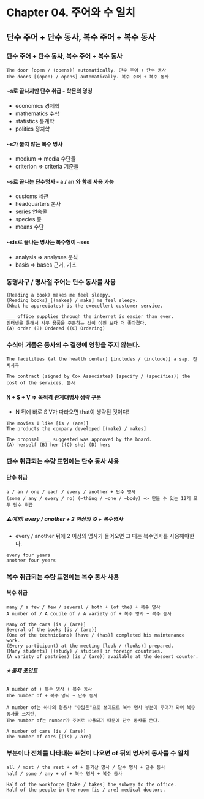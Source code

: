 # Chapter 04. 주어와 수 일치
## 단수 주어 + 단수 동사, 복수 주어 + 복수 동사
### 단수 주어 + 단수 동사, 복수 주어 + 복수 동사
```
The door [open / (opens)] automatically. 단수 주어 + 단수 동사
The doors [(open) / opens] automatically. 복수 주어 + 복수 동사
```
#### ~s로 끝나지만 단수 취급 - 학문의 명칭
- economics 경제학
- mathematics 수학
- statistics 통계학
- politics 정치학
#### ~s가 붙지 않는 복수 명사
- medium => media 수단들
- criterion => criteria 기준들
#### ~s로 끝나는 단수명사 - a / an 와 함께 사용 가능
- customs 세관
- headquarters 본사
- series 연속물
- species 종
- means 수단
#### ~sis로 끝나는 명사는 복수형이 ~ses
- analysis => analyses 분석
- basis => bases 근거, 기초
### 동명사구 / 명사절 주어는 단수 동사를 사용
```
(Reading a book) makes me feel sleepy.
(Reading books) [(makes) / make] me feel sleepy.
(What he appreciates) is the execellent customer service.

___ office supplies through the internet is easier than ever.
인터넷을 통해서 사무 용품을 주문하는 것이 이전 보다 더 좋아졌다.
(A) order (B) Ordered ((C) Ordering)
```
### 수식어 거품은 동사의 수 결정에 영향을 주지 않는다.
```
The facilities (at the health center) [includes / (include)] a sap. 전치사구

The contract (signed by Cox Associates) [specify / (specifies)] the cost of the services. 분사
```
#### N + S + V => 목적격 관계대명사 생략 구문
- N 뒤에 바로 S V가 따라오면 that이 생략된 것이다!
```
The movies I like [is / (are)]
The products the company developed [(make) / makes]

The proposal ___ suggested was approved by the board.
(A) herself (B) her ((C) she) (D) hers
```
### 단수 취급되는 수량 표현에는 단수 동사 사용
#### 단수 취급
```
a / an / one / each / every / another + 단수 명사
(some / any / every / no) (~thing / ~one / ~body) => 만들 수 있는 12개 모두 단수 취급
```
##### ⚠️예외! every / another + 2 이상의 것 + 복수명사
- every / another 뒤에 2 이상의 명사가 들어오면 그 때는 복수명사를 사용해야한다.
```
every four years
another four years
```
### 복수 취급되는 수량 표현에는 복수 동사 사용
#### 복수 취급
```
many / a few / few / several / both + (of the) + 복수 명사
A number of / A couple of / A variety of + 복수 명사 + 복수 동사

Many of the cars [is / (are)]
Several of the books [is / (are)]
(One of the technicians) [have / (has)] completed his maintenance work.
(Every participant) at the meeting [look / (looks)] prepared.
(Many students) [(study) / studies] in foreign countries.
(A variety of pastries) [is / (are)] available at the dessert counter.
```
##### ⭐️ 출제 포인트
```
A number of + 복수 명사 + 복수 동사
The number of + 복수 명사 + 단수 동사

A number of는 하나의 형용사 "수많은"으로 쓰이므로 복수 명사 부분이 주어가 되어 복수 동사를 쓰지만,
The number of는 number가 주어로 사용되기 때문에 단수 동사를 쓴다.

A number of cars [is / (are)]
The number of cars [(is) / are]
```
### 부분이나 전체를 나타내는 표현이 나오면 of 뒤의 명사에 동사를 수 일치
```
all / most / the rest + of + 불가산 명사 / 단수 명사 + 단수 동사
half / some / any + of + 복수 명사 + 복수 동사

Half of the workforce [take / takes] the subway to the office.
Half of the people in the room [is / are] medical doctors.
```